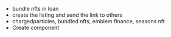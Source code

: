 - bundle nfts in loan
- create the listing and send the link to others
- chargedparticles, bundled nfts, emblem finance, seasons nft
- Create <contractCallButton /> component